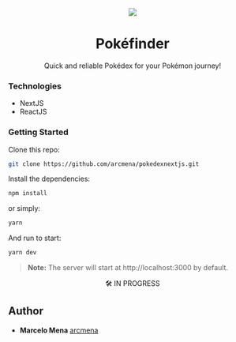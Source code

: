 <div align="center">
  <img src="https://user-images.githubusercontent.com/57734796/90903330-2dc13580-e3a4-11ea-8303-b9b9206ac3cf.png" />
  <h1><strong>Pokéfinder</strong></h1>
  <p>Quick and reliable Pokédex for your Pokémon journey!</p> 
</div>

### Technologies

- NextJS
- ReactJS

### Getting Started

Clone this repo:

```bash
git clone https://github.com/arcmena/pokedexnextjs.git
```

Install the dependencies:

```bash
npm install
```

or simply:

```bash
yarn
```

And run to start:

```bash
yarn dev
```

> **Note:** The server will start at http://localhost:3000 by default.

<div align="center">
🛠 IN PROGRESS
</div>

## Author

- **Marcelo Mena** [arcmena](https://github.com/arcmena)
